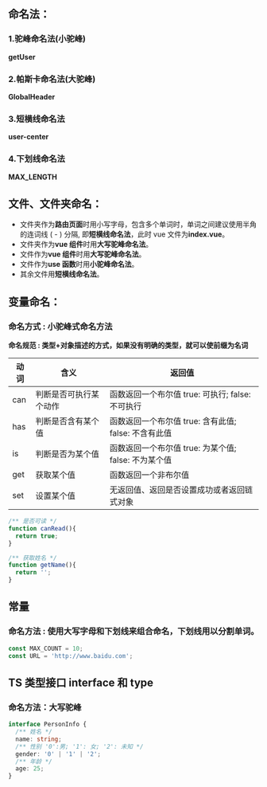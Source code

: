 ## 命名法：

### 1.驼峰命名法(小驼峰)

**getUser**

### 2.帕斯卡命名法(大驼峰)

**GlobalHeader**

### 3.短横线命名法

**user-center**

### 4.下划线命名法

**MAX_LENGTH**

## 文件、文件夹命名：

- 文件夹作为**路由页面**时用小写字母，包含多个单词时，单词之间建议使用半角的连词线 ( - ) 分隔, 即**短横线命名法**，此时 vue 文件为**index.vue**。
- 文件夹作为**vue 组件**时用**大写驼峰命名法**。
- 文件作为**vue 组件**时用**大写驼峰命名法**。
- 文件作为**use 函数**时用**小驼峰命名法**。
- 其余文件用**短横线命名法**。

## 变量命名：

### 命名方式 : 小驼峰式命名方法

**命名规范 : 类型+对象描述的方式，如果没有明确的类型，就可以使前缀为名词**

| 动词 | 含义                   | 返回值                                               |
| ---- | ---------------------- | ---------------------------------------------------- |
| can  | 判断是否可执行某个动作 | 函数返回一个布尔值 true: 可执行; false: 不可执行     |
| has  | 判断是否含有某个值     | 函数返回一个布尔值 true: 含有此值; false: 不含有此值 |
| is   | 判断是否为某个值       | 函数返回一个布尔值 true: 为某个值; false: 不为某个值 |
| get  | 获取某个值             | 函数返回一个非布尔值                                 |
| set  | 设置某个值             | 无返回值、返回是否设置成功或者返回链式对象           |

```ts
/** 是否可读 */
function canRead(){
  return true;
}

/** 获取姓名 */
function getName(){
  return '';
}
```

## 常量

### 命名方法 : 使用大写字母和下划线来组合命名，下划线用以分割单词。

```ts
const MAX_COUNT = 10;
const URL = 'http://www.baidu.com';
```

## TS 类型接口 interface 和 type

### 命名方法：大写驼峰

```typescript
interface PersonInfo {
  /** 姓名 */
  name: string;
  /** 性别 '0':男; '1': 女; '2': 未知 */
  gender: '0' | '1' | '2';
  /** 年龄 */
  age: 25;
}
```
